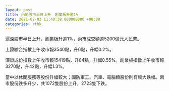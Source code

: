 ```yaml
---
layout: post
title: 內地股市半日上升　創業板升逾1%
date: 2021-02-03 11:40:38.000000000 +08:00
categories: rthk
---
```


滬深股市半日上升，創業板升逾1%，兩市成交額逾5200億元人民幣。

上證綜合指數上午收市報3540點，升6點，升幅0.2%。

深證成份指數上午收市報15419點，升84點，升幅0.55%。創業板指數上午收市報3270點，升42點，升幅1.3%。

當中以休閒服務等股份升幅較大；國防軍工、汽車、電腦類股份則有較大跌幅。兩市股份跌多升少，共1072隻股份上升，2723隻下跌。
